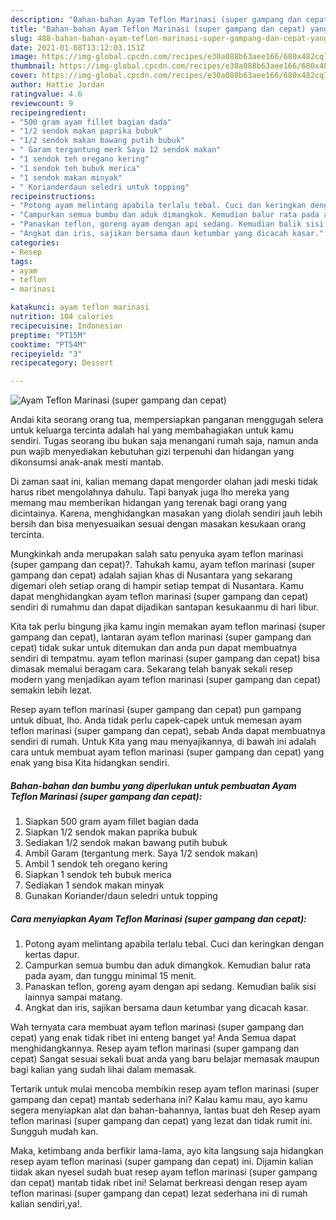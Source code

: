 ```yaml
---
description: "Bahan-bahan Ayam Teflon Marinasi (super gampang dan cepat) yang nikmat dan Mudah Dibuat"
title: "Bahan-bahan Ayam Teflon Marinasi (super gampang dan cepat) yang nikmat dan Mudah Dibuat"
slug: 488-bahan-bahan-ayam-teflon-marinasi-super-gampang-dan-cepat-yang-nikmat-dan-mudah-dibuat
date: 2021-01-08T13:12:03.151Z
image: https://img-global.cpcdn.com/recipes/e30a088b63aee166/680x482cq70/ayam-teflon-marinasi-super-gampang-dan-cepat-foto-resep-utama.jpg
thumbnail: https://img-global.cpcdn.com/recipes/e30a088b63aee166/680x482cq70/ayam-teflon-marinasi-super-gampang-dan-cepat-foto-resep-utama.jpg
cover: https://img-global.cpcdn.com/recipes/e30a088b63aee166/680x482cq70/ayam-teflon-marinasi-super-gampang-dan-cepat-foto-resep-utama.jpg
author: Hattie Jordan
ratingvalue: 4.6
reviewcount: 9
recipeingredient:
- "500 gram ayam fillet bagian dada"
- "1/2 sendok makan paprika bubuk"
- "1/2 sendok makan bawang putih bubuk"
- " Garam tergantung merk Saya 12 sendok makan"
- "1 sendok teh oregano kering"
- "1 sendok teh bubuk merica"
- "1 sendok makan minyak"
- " Korianderdaun seledri untuk topping"
recipeinstructions:
- "Potong ayam melintang apabila terlalu tebal. Cuci dan keringkan dengan kertas dapur."
- "Campurkan semua bumbu dan aduk dimangkok. Kemudian balur rata pada ayam, dan tunggu minimal 15 menit."
- "Panaskan teflon, goreng ayam dengan api sedang. Kemudian balik sisi lainnya sampai matang."
- "Angkat dan iris, sajikan bersama daun ketumbar yang dicacah kasar."
categories:
- Resep
tags:
- ayam
- teflon
- marinasi

katakunci: ayam teflon marinasi 
nutrition: 104 calories
recipecuisine: Indonesian
preptime: "PT15M"
cooktime: "PT54M"
recipeyield: "3"
recipecategory: Dessert

---
```



![Ayam Teflon Marinasi (super gampang dan cepat)](https://img-global.cpcdn.com/recipes/e30a088b63aee166/680x482cq70/ayam-teflon-marinasi-super-gampang-dan-cepat-foto-resep-utama.jpg)

Andai kita seorang orang tua, mempersiapkan panganan menggugah selera untuk keluarga tercinta adalah hal yang membahagiakan untuk kamu sendiri. Tugas seorang ibu bukan saja menangani rumah saja, namun anda pun wajib menyediakan kebutuhan gizi terpenuhi dan hidangan yang dikonsumsi anak-anak mesti mantab.

Di zaman  saat ini, kalian memang dapat mengorder olahan jadi meski tidak harus ribet mengolahnya dahulu. Tapi banyak juga lho mereka yang memang mau memberikan hidangan yang terenak bagi orang yang dicintainya. Karena, menghidangkan masakan yang diolah sendiri jauh lebih bersih dan bisa menyesuaikan sesuai dengan masakan kesukaan orang tercinta. 



Mungkinkah anda merupakan salah satu penyuka ayam teflon marinasi (super gampang dan cepat)?. Tahukah kamu, ayam teflon marinasi (super gampang dan cepat) adalah sajian khas di Nusantara yang sekarang digemari oleh setiap orang di hampir setiap tempat di Nusantara. Kamu dapat menghidangkan ayam teflon marinasi (super gampang dan cepat) sendiri di rumahmu dan dapat dijadikan santapan kesukaanmu di hari libur.

Kita tak perlu bingung jika kamu ingin memakan ayam teflon marinasi (super gampang dan cepat), lantaran ayam teflon marinasi (super gampang dan cepat) tidak sukar untuk ditemukan dan anda pun dapat membuatnya sendiri di tempatmu. ayam teflon marinasi (super gampang dan cepat) bisa dimasak memalui beragam cara. Sekarang telah banyak sekali resep modern yang menjadikan ayam teflon marinasi (super gampang dan cepat) semakin lebih lezat.

Resep ayam teflon marinasi (super gampang dan cepat) pun gampang untuk dibuat, lho. Anda tidak perlu capek-capek untuk memesan ayam teflon marinasi (super gampang dan cepat), sebab Anda dapat membuatnya sendiri di rumah. Untuk Kita yang mau menyajikannya, di bawah ini adalah cara untuk membuat ayam teflon marinasi (super gampang dan cepat) yang enak yang bisa Kita hidangkan sendiri.

<!--inarticleads1-->

##### Bahan-bahan dan bumbu yang diperlukan untuk pembuatan Ayam Teflon Marinasi (super gampang dan cepat):

1. Siapkan 500 gram ayam fillet bagian dada
1. Siapkan 1/2 sendok makan paprika bubuk
1. Sediakan 1/2 sendok makan bawang putih bubuk
1. Ambil  Garam (tergantung merk. Saya 1/2 sendok makan)
1. Ambil 1 sendok teh oregano kering
1. Siapkan 1 sendok teh bubuk merica
1. Sediakan 1 sendok makan minyak
1. Gunakan  Koriander/daun seledri untuk topping




<!--inarticleads2-->

##### Cara menyiapkan Ayam Teflon Marinasi (super gampang dan cepat):

1. Potong ayam melintang apabila terlalu tebal. Cuci dan keringkan dengan kertas dapur.
1. Campurkan semua bumbu dan aduk dimangkok. Kemudian balur rata pada ayam, dan tunggu minimal 15 menit.
1. Panaskan teflon, goreng ayam dengan api sedang. Kemudian balik sisi lainnya sampai matang.
1. Angkat dan iris, sajikan bersama daun ketumbar yang dicacah kasar.




Wah ternyata cara membuat ayam teflon marinasi (super gampang dan cepat) yang enak tidak ribet ini enteng banget ya! Anda Semua dapat menghidangkannya. Resep ayam teflon marinasi (super gampang dan cepat) Sangat sesuai sekali buat anda yang baru belajar memasak maupun bagi kalian yang sudah lihai dalam memasak.

Tertarik untuk mulai mencoba membikin resep ayam teflon marinasi (super gampang dan cepat) mantab sederhana ini? Kalau kamu mau, ayo kamu segera menyiapkan alat dan bahan-bahannya, lantas buat deh Resep ayam teflon marinasi (super gampang dan cepat) yang lezat dan tidak rumit ini. Sungguh mudah kan. 

Maka, ketimbang anda berfikir lama-lama, ayo kita langsung saja hidangkan resep ayam teflon marinasi (super gampang dan cepat) ini. Dijamin kalian tiidak akan nyesel sudah buat resep ayam teflon marinasi (super gampang dan cepat) mantab tidak ribet ini! Selamat berkreasi dengan resep ayam teflon marinasi (super gampang dan cepat) lezat sederhana ini di rumah kalian sendiri,ya!.

